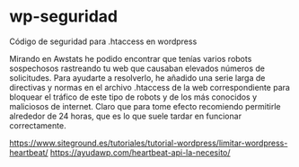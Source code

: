 # wp-seguridad
Código de seguridad para .htaccess en wordpress

Mirando en Awstats he podido encontrar que tenías varios robots sospechosos rastreando tu web que causaban elevados números de solicitudes. Para ayudarte a resolverlo, he añadido una serie larga de directivas y normas en el archivo .htaccess de la web correspondiente para bloquear el tráfico de este tipo de robots y de los más conocidos y maliciosos de internet. Claro que para tome efecto recomiendo permitirle alrededor de 24 horas, que es lo que suele tardar en funcionar correctamente.


https://www.siteground.es/tutoriales/tutorial-wordpress/limitar-wordpress-heartbeat/
https://ayudawp.com/heartbeat-api-la-necesito/

